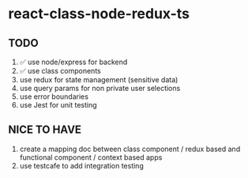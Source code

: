 # react-class-node-redux-ts

## TODO

1. ✅ use node/express for backend
2. ✅ use class components
3. use redux for state management (sensitive data)
4. use query params for non private user selections
5. use error boundaries
6. use Jest for unit testing

## NICE TO HAVE

1. create a mapping doc between class component / redux based and functional component / context based apps
2. use testcafe to add integration testing
